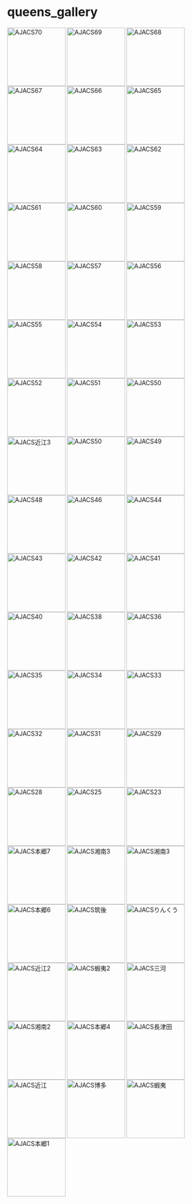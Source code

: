 
# queens_gallery


<a target=_blank href="ajacs70_poster.pdf"><img src="ajacs70_poster.png" align="left" hight="180" width="135" alt="AJACS70" title="統合データベース講習会：AJACS筑波４ポスター　(2018.07)"></a>
<a target=_blank href="ajacs69_poster.pdf"><img src="ajacs69_poster.png" align="left" hight="180" width="135" alt="AJACS69" title="統合データベース講習会：AJACS越後ポスター　(2018.06)"></a>
<a target=_blank href="ajacs68_poster.pdf"><img src="ajacs68_poster.png" align="left" hight="180" width="135" alt="AJACS68" title="統合データベース講習会：AJACS浜松ポスター　(2018.01)"></a>
<a target=_blank href="ajacs67_poster.pdf"><img src="ajacs67_poster.png" align="left" hight="180" width="135" alt="AJACS67" title="統合データベース講習会：AJACS下総ポスター　(2017.12)"></a>
<a target=_blank href="ajacs66_poster.pdf"><img src="ajacs66_poster.png" align="left" hight="180" width="135" alt="AJACS66" title="統合データベース講習会：AJACS河内ポスター　(2017.08)"></a>
<a target=_blank href="ajacs65_poster.pdf"><img src="ajacs65_poster.png" align="left" hight="180" width="135" alt="AJACS65" title="統合データベース講習会：AJACS本郷14ポスター　(2017.06)"></a>
<a target=_blank href="ajacs64_poster.pdf"><img src="ajacs64_poster.png" align="left" hight="180" width="135" alt="AJACS64" title="統合データベース講習会：AJACS尾張ポスター　(2017.01)"></a>
<a target=_blank href="ajacs63_poster.pdf"><img src="ajacs63_poster.png" align="left" hight="180" width="135" alt="AJACS63" title="統合データベース講習会：AJACS東女医大ポスター　(2016.09)"></a>
<a target=_blank href="ajacs62_poster.pdf"><img src="ajacs62_poster.png" align="left" hight="180" width="135" alt="AJACS62" title="統合データベース講習会：AJACS京都２ポスター　(2016.09)"></a>
<a target=_blank href="ajacs61_poster.pdf"><img src="ajacs61_poster.png" align="left" hight="180" width="135" alt="AJACS61" title="統合データベース講習会：AJACSこまちポスター　(2016.08)"></a>
<a target=_blank href="ajacs60_poster.pdf"><img src="ajacs60_poster.png" align="left" hight="180" width="135" alt="AJACS60" title="統合データベース講習会：AJACS安芸ポスター　(2016.07)"></a>
<a target=_blank href="ajacs59_poster.pdf"><img src="ajacs59_poster.png" align="left" hight="180" width="135" alt="AJACS59" title="統合データベース講習会：AJACS前橋ポスター　(2016.06)"></a>
<a target=_blank href="ajacs58_poster.pdf"><img src="ajacs58_poster.png" align="left" hight="180" width="135" alt="AJACS58" title="統合データベース講習会：AJACS薩摩ポスター　(2016.01)"></a>
<a target=_blank href="ajacs57_poster.pdf"><img src="ajacs57_poster.png" align="left" hight="180" width="135" alt="AJACS57" title="統合データベース講習会：AJACS伊予ポスター　(2015.09)"></a>
<a target=_blank href="ajacs56_poster.pdf"><img src="ajacs56_poster.png" align="left" hight="180" width="135" alt="AJACS56" title="統合データベース講習会：AJACS津軽ポスター　(2015.09)"></a>
<a target=_blank href="ajacs55_poster.pdf"><img src="ajacs55_poster.png" align="left" hight="180" width="135" alt="AJACS55" title="統合データベース講習会：AJACS米子ポスター　(2015.08)"></a>
<a target=_blank href="ajacs54_poster.pdf"><img src="ajacs54_poster.png" align="left" hight="180" width="135" alt="AJACS54" title="統合データベース講習会：AJACS千里ポスター　(2015.06)"></a>
<a target=_blank href="ajacs53_poster.pdf"><img src="ajacs53_poster.png" align="left" hight="180" width="135" alt="AJACS53" title="統合データベース講習会：AJACS御茶ノ水ポスター　(2015.05)"></a>
<a target=_blank href="ajacs52.pdf"><img src="ajacs52.png" align="left" hight="180" width="135" alt="AJACS52" title="統合データベース講習会：AJACS府中ポスター　(2015.03)"></a>
<a target=_blank href="ajacs51.pdf"><img src="ajacs51.png" align="left" hight="180" width="135" alt="AJACS51" title="統合データベース講習会：AJACS岩手ポスター　(2014.12)"></a>
<a target=_blank href="ajacs50.pdf"><img src="ajacs50.png" align="left" hight="180" width="135" alt="AJACS50" title="統合データベース講習会：AJACS十勝ポスター　(2014.09)"></a>
<a target=_blank href="Ajacs23.pdf"><img src="Ajacs23.jpg" align="left" hight="180" width="135" alt="AJACS近江3" title="統合データベース講習会：AJACS近江3ポスター　(2010.10)"></a>

<a target=_blank href="ajacs50.pdf"><img src="ajacs50.png" align="left" hight="180" width="135" alt="AJACS50" title="統合データベース講習会：AJACS十勝ポスター　(2014.09)"></a>
<a target=_blank href="ajacs49.pdf"><img src="ajacs49.png" align="left" hight="180" width="135" alt="AJACS49" title="統合データベース講習会：AJACS阿波ポスター　(2018.08)"></a>
<a target=_blank href="ajacs48.pdf"><img src="ajacs48.png" align="left" hight="180" width="135" alt="AJACS48" title="統合データベース講習会：AJACS信濃ポスター　(2014.07)"></a>

<a target=_blank href="ajacs46.pdf"><img src="ajacs46.png" align="left" hight="180" width="135" alt="AJACS46" title="統合データベース講習会：AJACS出島ポスター　(2014.07)"></a>

<a target=_blank href="ajacs44.pdf"><img src="ajacs44.jpg" align="left" hight="180" width="135" alt="AJACS44" title="統合データベース講習会：AJACS肥後ポスター　(2014.01)"></a>
<a target=_blank href="ajacs43.pdf"><img src="ajacs43.png" align="left" hight="180" width="135" alt="AJACS43" title="統合データベース講習会：AJACS蝦夷３ポスター　(2013.11)"></a>
<a target=_blank href="ajacs42.pdf"><img src="ajacs42.png" align="left" hight="180" width="135" alt="AJACS42" title="統合データベース講習会：AJACS富山ポスター　(2013.08)"></a>
<a target=_blank href="ajacs41.pdf"><img src="ajacs41.png" align="left" hight="180" width="135" alt="AJACS41" title="統合データベース講習会：AJACS琉球ポスター　(2013.07)"></a>
<a target=_blank href="ajacs40.pdf"><img src="ajacs40.png" align="left" hight="180" width="135" alt="AJACS40" title="統合データベース講習会：AJACS岐阜ポスター　(2013.07)"></a>

<a target=_blank href="ajacs38.pdf"><img src="ajacs38.png" align="left" hight="180" width="135" alt="AJACS38" title="統合データベース講習会：AJACS筑波３ポスター　(2013.05)"></a>

<a target=_blank href="ajacs36.pdf"><img src="ajacs36.png" align="left" hight="180" width="135" alt="AJACS36" title="統合データベース講習会：AJACS駿河ポスター　(2013.01)"></a>
<a target=_blank href="ajacs35.pdf"><img src="ajacs35.jpg" align="left" hight="180" width="135" alt="AJACS35" title="統合データベース講習会：AJACS京都ポスター　(2012.11)"></a>
<a target=_blank href="ajacs34.pdf"><img src="ajacs34.jpg" align="left" hight="180" width="135" alt="AJACS34" title="統合データベース講習会：AJACSみちのく２ポスター　(2012.08)"></a>
<a target=_blank href="ajacs33.pdf"><img src="ajacs33.jpg" align="left" hight="180" width="135" alt="AJACS33" title="統合データベース講習会：AJACS筑波２ポスター　(2012.08)"></a>
<a target=_blank href="ajacs32.pdf"><img src="ajacs32.jpg" align="left" hight="180" width="135" alt="AJACS32" title="統合データベース講習会：AJACS名古屋ポスター　(2012.07)"></a>
<a target=_blank href="ajacs31.pdf"><img src="ajacs31.jpg" align="left" hight="180" width="135" alt="AJACS31" title="統合データベース講習会：AJACS宮崎ポスター　(2012.06)"></a>

<a target=_blank href="ajacs29.pdf"><img src="ajacs29.png" align="left" hight="180" width="135" alt="AJACS29" title="統合データベース講習会：AJACS本郷11ポスター　(2012.03)"></a>
<a target=_blank href="ajacs28.pdf"><img src="ajacs28.png" align="left" hight="180" width="135" alt="AJACS28" title="統合データベース講習会：AJACS本郷10ポスター　(2012.02)"></a>

<a target=_blank href="ajacs25.pdf"><img src="ajacs25.png" align="left" hight="180" width="135" alt="AJACS25" title="統合データベース講習会：AJACS本郷8ポスター　(2011.03)"></a>

<a target=_blank href="ajacs23.pdf"><img src="ajacs23.jpg" align="left" hight="180" width="135" alt="AJACS23" title="統合データベース講習会：AJACS近江３ポスター　(2010.11)"></a>

<a target=_blank href="AJACS22.pdf"><img src="AJACS22.jpg" align="left" hight="180" width="135" alt="AJACS本郷7" title=" 統合データベース講習会：AJACS本郷7ポスター　(2010.10)"></a>


<a target=_blank href="ajacs21.pdf"><img src="ajacs21.jpg" align="left" hight="180" width="135" alt="AJACS湘南3" title=" 統合データベース講習会：AJACSみちのくポスター　(2010.8)"></a>



<a target=_blank href="Ajacs18_poster.pdf"><img src="Ajacs18_poster.png" align="left" hight="180" width="135" alt="AJACS湘南3" title=" 統合データベース講習会：AJACS湘南3ポスター　(2010.6)"></a>



<a target=_blank href="togofarm2010.pdf"><img src="togofarm2010.png" align="left" hight="180" width="135" alt="AJACS本郷6" title=" 統合データベース講習会：AJACS本郷6ポスター　(2010.3)"></a>



<a target=_blank href="AJACS15.pdf"><img src="AJACS15.png" align="left" hight="180" width="135" alt="AJACS筑後" title=" 統合データベース講習会：AJACS筑後ポスター　(2010.1)"></a>



<a target=_blank href="AJACS14.pdf"><img src="AJACS14.png" align="left" hight="180" width="135" alt="AJACSりんくう" title=" 統合データベース講習会：AJACSりんくうポスター　(2009.11)"></a>



<a target=_blank href="AJACS13.pdf"><img src="AJACS13.png" align="left" hight="180" width="135" alt="AJACS近江2" title=" 統合データベース講習会：AJACS近江2ポスター　(2009.10)"></a>



<a target=_blank href="AJACS12poster.png"><img src="AJACS12poster2.png" align="left" hight="180" width="135" alt="AJACS蝦夷2" title=" 統合データベース講習会：AJACS蝦夷2ポスター　(2009.9)"></a>



<a target=_blank href="AJACS11poster.pdf"><img src="AJACS11poster.png" align="left" hight="180" width="135" alt="AJACS三河" title=" 統合データベース講習会：AJACS三河ポスター　(2009.7)"></a>



<a target=_blank href="AJACS10poster.pdf"><img src="AJACS10poster.png" align="left" hight="180" width="135" alt="AJACS湘南2" title=" 統合データベース講習会：AJACS湘南2ポスター　(2009.5)"></a>



<a target=_blank href="AJACS9poster.pdf"><img src="AJACS9poster.png" align="left" hight="180" width="135" alt="AJACS本郷4" title=" 統合データベース講習会：AJACS本郷4ポスター　(2009.4)"></a>



<a target=_blank href="AJACS7poster.pdf"><img src="AJACS7poster.png" align="left" hight="180" width="135" alt="AJACS長津田" title=" 統合データベース講習会：AJACS長津田ポスター　(2009.1)"></a>



<a target=_blank href="AJACS6poster1.jpg"><img src="AJACS6poster2.jpg" align="left" hight="180" width="135" alt="AJACS近江" title=" 統合データベース講習会：AJACS近江ポスター　(2008.10)"></a>



<a target=_blank href="ajacs5poster.pdf"><img src="ajacs5poster1.png" align="left" hight="180" width="135" alt="AJACS博多" title=" 統合データベース講習会：AJACS博多ポスター　(2008.10)"></a>



<a target=_blank href="ajacs4poster.pdf"><img src="ajacs4poster.png" align="left" hight="180" width="135" alt="AJACS蝦夷" title=" 統合データベース講習会：AJACS蝦夷ポスター　(2008.8)"></a>



<p><a target=_blank href="080703poster.pdf"><img src="080703poster.jpg" align="left" hight="180" width="135" alt="AJACS本郷1" title=" 統合データベース講習会：AJACS本郷1ポスター　(2008.7)"></a></p>

